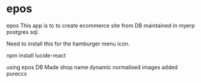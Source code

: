# epos
epos
This app is to to create ecommerce site from DB maintained in myerp postgres sql.

Need to install this for the hamburger menu icon.

npm install lucide-react

using epos DB
Made shop name dynamic
normalised images
added pureccs
